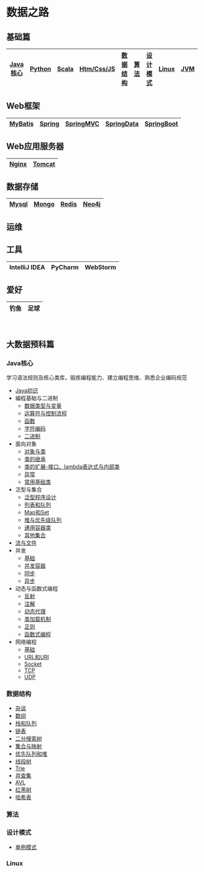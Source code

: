 # 数据之路

## 基础篇
|[Java核心](#Java核心)|[Python]()|[Scala]()|[Htm/Css/JS]()|[数据结构](#数据结构)|[算法](#算法)|[设计模式](#设计模式)|[Linux](#Linux)|[JVM](#JVM)|
|:----:|:----:|:----:|:----:|:----:|:----:|:----:|:----:|:----:|

## Web框架
|[MyBatis]()|[Spring]()|[SpringMVC]()|[SpringData]()|[SpringBoot]()|
|:----:|:----:|:----:|:----:|:----:|

## Web应用服务器
|[Nginx]()|[Tomcat]()|
|:----:|:----:|

## 数据存储
|[Mysql]()|[Mongo]()|[Redis]()|[Neo4j]()|
|:----:|:----:|:----:|:----:|

## 运维

## 工具
|IntelliJ IDEA|PyCharm|WebStorm|
|:----:|:----:|:----:|

## 爱好  
|钓鱼|足球|  
|:----:|:----:|



<!-- ## 大数据框架  
|![hadoop](images/s1-hadoop-36.png)|![hive](images/s1-hive-36.png)|![hbase](images/s1-hbase-36.png)|![sqoop](images/s1-sqoop-36.png)|![flume](images/s1-flume-36.png)|![oozie](images/s1-oozie-36.png)|![kafka](images/s1-kafka-36.png)|![spark](images/s1-spark-36.png)|![zookeeperx](images/s1-zk-36.png)|![flink](images/s1-flink-36.png)|
|:----:|:----:|:----:|:----:|:----:|:----:|:----:|:----:|:----:|:----:|
|[Hadoop]()|[Hive]()|HBase|Sqoop|Flume|Oozie|Kafka|Spark|[Zookeeper]()|Flink| -->


 

<br/>

## 大数据预科篇

### Java核心
学习语法规则及核心类库，锻炼编程能力、建立编程思维、熟悉企业编码规范
* [Java初识](javaSE/初识.md)
* 编程基础与二进制
    * [数据类型与变量](1_数据类型与变量.md)
    * [运算符与控制流程](1运算符与控制流程.md)
    * [函数](1函数.md)
    * [字符编码](1字符编码.md)
    * [二进制](1二进制.md)
* 面向对象
    * [对象与类]()
    * [类的继承]()
    * [类的扩展-接口、lambda表达式与内部类]()
    * [异常]()
    * [常用基础类]()
* 泛型与集合
    * [泛型程序设计]()
    * [列表和队列]()
    * [Map和Set]()
    * [堆与优先级队列]()
    * [通用容器类]()
    * [其他集合]()
* [流与文件]()
* 并发
    * [基础]()
    * [并发容器]()
    * [同步]()
    * [异步]()
* 动态与函数式编程
    * [反射]()
    * [注解]()
    * [动态代理]()
    * [类加载机制]()
    * [正则]()
    * [函数式编程]()
* 网络编程
    * [基础]()
    * [URL和URI]()
    * [Socket]()
    * [TCP]()
    * [UDP]()
### 数据结构
* [杂谈]()
* [数组]()
* [栈和队列]()
* [链表]()
* [二分搜索树]()
* [集合与映射]()
* [优先队列和堆]()
* [线段树]()
* [Trie]()
* [并查集]()
* [AVL]()
* [红黑树]()
* [哈希表]()
### 算法


### 设计模式
* [单例模式](files/designPattern/单例模式.md)

### Linux